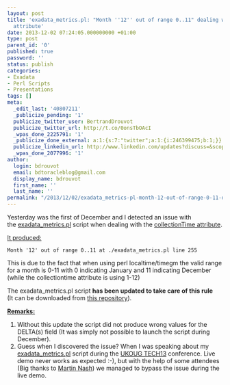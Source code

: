 ```yaml
---
layout: post
title: 'exadata_metrics.pl: "Month ''12'' out of range 0..11" dealing with the collectionTime
  attribute'
date: 2013-12-02 07:24:05.000000000 +01:00
type: post
parent_id: '0'
published: true
password: ''
status: publish
categories:
- Exadata
- Perl Scripts
- Presentations
tags: []
meta:
  _edit_last: '40807211'
  _publicize_pending: '1'
  publicize_twitter_user: BertrandDrouvot
  publicize_twitter_url: http://t.co/0onsTbOAcI
  _wpas_done_2225791: '1'
  _publicize_done_external: a:1:{s:7:"twitter";a:1:{i:246399475;b:1;}}
  publicize_linkedin_url: http://www.linkedin.com/updates?discuss=&scope=16310177&stype=M&topic=5813160432374284288&type=U&a=fEPO
  _wpas_done_2077996: '1'
author:
  login: bdrouvot
  email: bdtoracleblog@gmail.com
  display_name: bdrouvot
  first_name: ''
  last_name: ''
permalink: "/2013/12/02/exadata_metrics-pl-month-12-out-of-range-0-11-dealing-with-the-collectiontime-attribute/"
---
```


Yesterday was the first of December and I detected an issue with the [exadata\_metrics.pl](http://bdrouvot.wordpress.com/2013/11/01/exadata_metrics-pl-new-feature-to-collect-real-time-metrics-extracted-from-cumulative-metrics/ "exadata_metrics.pl: New feature to collect real-time metrics extracted from cumulative metrics") script when dealing with the [collectionTime attribute](http://bdrouvot.wordpress.com/2013/09/13/exadata-cell-metrics-collectiontime-attribute-something-that-matters/ "Exadata Cell metrics: collectionTime attribute, something that matters").

<span style="text-decoration:underline;">It produced:</span>

    Month '12' out of range 0..11 at ./exadata_metrics.pl line 255

This is due to the fact that when using perl localtime/timegm the valid range for a month is 0-11 with 0 indicating January and 11 indicating December (while the collectiontime attribute is using 1-12)

The exadata\_metrics.pl script **has been updated to take care of this rule** (It can be downloaded from [this repository](https://docs.google.com/folder/d/0B7Jf_4JdsptpRHdyOWk1VTdUdEU/edit)).

<span style="text-decoration:underline;">**Remarks:**</span>

1.  Without this update the script did not produce wrong values for the DELTA(s) field (It was simply not possible to launch the script during December).
2.  Guess when I discovered the issue? When I was speaking about my [exadata\_metrics.pl](http://bdrouvot.wordpress.com/2013/11/01/exadata_metrics-pl-new-feature-to-collect-real-time-metrics-extracted-from-cumulative-metrics/ "exadata_metrics.pl: New feature to collect real-time metrics extracted from cumulative metrics") script during the [UKOUG TECH13](http://www.tech13.ukoug.org/) conference. Live demo never works as expected :-), but with the help of some attendees (Big thanks to [Martin Nash](https://twitter.com/mpnsh)) we managed to bypass the issue during the live demo.
